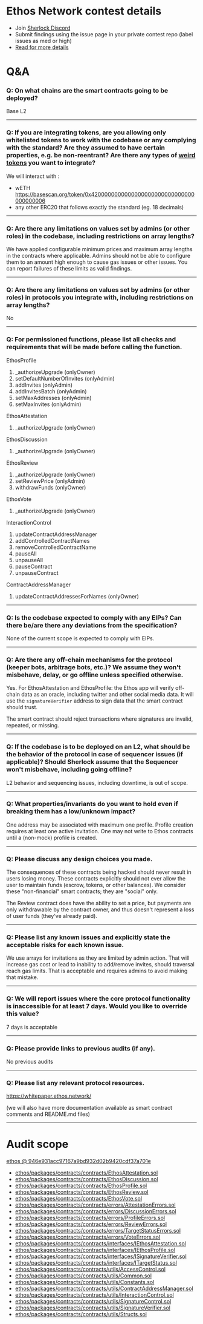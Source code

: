 
# Ethos Network contest details

- Join [Sherlock Discord](https://discord.gg/MABEWyASkp)
- Submit findings using the issue page in your private contest repo (label issues as med or high)
- [Read for more details](https://docs.sherlock.xyz/audits/watsons)

# Q&A

### Q: On what chains are the smart contracts going to be deployed?
Base L2
___

### Q: If you are integrating tokens, are you allowing only whitelisted tokens to work with the codebase or any complying with the standard? Are they assumed to have certain properties, e.g. be non-reentrant? Are there any types of [weird tokens](https://github.com/d-xo/weird-erc20) you want to integrate?
We will interact with : 
- wETH https://basescan.org/token/0x4200000000000000000000000000000000000006
- any other ERC20 that follows exactly the standard (eg. 18 decimals)
___

### Q: Are there any limitations on values set by admins (or other roles) in the codebase, including restrictions on array lengths?
We have applied configurable minimum prices and maximum array lengths in the contracts where applicable. Admins should not be able to configure them to an amount high enough to cause gas issues or other issues. You can report failures of these limits as valid findings.
___

### Q: Are there any limitations on values set by admins (or other roles) in protocols you integrate with, including restrictions on array lengths?
No
___

### Q: For permissioned functions, please list all checks and requirements that will be made before calling the function.
EthosProfile
1. _authorizeUpgrade (onlyOwner)
2. setDefaultNumberOfInvites (onlyAdmin)
3. addInvites (onlyAdmin)
4. addInvitesBatch (onlyAdmin)
5. setMaxAddresses (onlyAdmin)
6. setMaxInvites (onlyAdmin)

EthosAttestation
1. _authorizeUpgrade (onlyOwner)

EthosDiscussion
1. _authorizeUpgrade (onlyOwner)

EthosReview
1. _authorizeUpgrade (onlyOwner)
2. setReviewPrice (onlyAdmin)
3. withdrawFunds (onlyOwner)

EthosVote
1. _authorizeUpgrade (onlyOwner)

InteractionControl
1. updateContractAddressManager
2. addControlledContractNames
3. removeControlledContractName
4. pauseAll
5. unpauseAll
6. pauseContract
7. unpauseContract

ContractAddressManager
1. updateContractAddressesForNames (onlyOwner)

___

### Q: Is the codebase expected to comply with any EIPs? Can there be/are there any deviations from the specification?
None of the current scope is expected to comply with EIPs.
___

### Q: Are there any off-chain mechanisms for the protocol (keeper bots, arbitrage bots, etc.)? We assume they won't misbehave, delay, or go offline unless specified otherwise.
Yes. For EthosAttestation and EthosProfile: the Ethos app will verify off-chain data as an oracle, including twitter and other social media data. It will use the `signatureVerifier` address to sign data that the smart contract should trust.

The smart contract should reject transactions where signatures are invalid, repeated, or missing. 
___

### Q: If the codebase is to be deployed on an L2, what should be the behavior of the protocol in case of sequencer issues (if applicable)? Should Sherlock assume that the Sequencer won't misbehave, including going offline?
L2 behavior and sequencing issues, including downtime, is out of scope. 
___

### Q: What properties/invariants do you want to hold even if breaking them has a low/unknown impact?
One address may be associated with maximum one profile.
Profile creation requires at least one active invitation.
One may not write to Ethos contracts until a (non-mock) profile is created.
___

### Q: Please discuss any design choices you made.
The consequences of these contracts being hacked should never result in users losing money. These contracts explicitly should not ever allow the user to maintain funds (escrow, tokens, or other balances). We consider these "non-financial" smart contracts; they are "social" only.

The Review contract does have the ability to set a price, but payments are only withdrawable by the contract owner, and thus doesn't represent a loss of user funds (they've already paid). 
___

### Q: Please list any known issues and explicitly state the acceptable risks for each known issue.
We use arrays for invitations as they are limited by admin action. That will increase gas cost or lead to inability to add/remove invites, should traversal reach gas limits. That is acceptable and requires admins to avoid making that mistake.
___

### Q: We will report issues where the core protocol functionality is inaccessible for at least 7 days. Would you like to override this value?
7 days is acceptable
___

### Q: Please provide links to previous audits (if any).
No previous audits
___

### Q: Please list any relevant protocol resources.
https://whitepaper.ethos.network/

(we will also have more documentation available as smart contract comments and README.md files)
___



# Audit scope


[ethos @ 946e931acc97167a9bd932d02b9420cdf37a701e](https://github.com/trust-ethos/ethos/tree/946e931acc97167a9bd932d02b9420cdf37a701e)
- [ethos/packages/contracts/contracts/EthosAttestation.sol](ethos/packages/contracts/contracts/EthosAttestation.sol)
- [ethos/packages/contracts/contracts/EthosDiscussion.sol](ethos/packages/contracts/contracts/EthosDiscussion.sol)
- [ethos/packages/contracts/contracts/EthosProfile.sol](ethos/packages/contracts/contracts/EthosProfile.sol)
- [ethos/packages/contracts/contracts/EthosReview.sol](ethos/packages/contracts/contracts/EthosReview.sol)
- [ethos/packages/contracts/contracts/EthosVote.sol](ethos/packages/contracts/contracts/EthosVote.sol)
- [ethos/packages/contracts/contracts/errors/AttestationErrors.sol](ethos/packages/contracts/contracts/errors/AttestationErrors.sol)
- [ethos/packages/contracts/contracts/errors/DiscussionErrors.sol](ethos/packages/contracts/contracts/errors/DiscussionErrors.sol)
- [ethos/packages/contracts/contracts/errors/ProfileErrors.sol](ethos/packages/contracts/contracts/errors/ProfileErrors.sol)
- [ethos/packages/contracts/contracts/errors/ReviewErrors.sol](ethos/packages/contracts/contracts/errors/ReviewErrors.sol)
- [ethos/packages/contracts/contracts/errors/TargetStatusErrors.sol](ethos/packages/contracts/contracts/errors/TargetStatusErrors.sol)
- [ethos/packages/contracts/contracts/errors/VoteErrors.sol](ethos/packages/contracts/contracts/errors/VoteErrors.sol)
- [ethos/packages/contracts/contracts/interfaces/IEthosAttestation.sol](ethos/packages/contracts/contracts/interfaces/IEthosAttestation.sol)
- [ethos/packages/contracts/contracts/interfaces/IEthosProfile.sol](ethos/packages/contracts/contracts/interfaces/IEthosProfile.sol)
- [ethos/packages/contracts/contracts/interfaces/ISignatureVerifier.sol](ethos/packages/contracts/contracts/interfaces/ISignatureVerifier.sol)
- [ethos/packages/contracts/contracts/interfaces/ITargetStatus.sol](ethos/packages/contracts/contracts/interfaces/ITargetStatus.sol)
- [ethos/packages/contracts/contracts/utils/AccessControl.sol](ethos/packages/contracts/contracts/utils/AccessControl.sol)
- [ethos/packages/contracts/contracts/utils/Common.sol](ethos/packages/contracts/contracts/utils/Common.sol)
- [ethos/packages/contracts/contracts/utils/Constants.sol](ethos/packages/contracts/contracts/utils/Constants.sol)
- [ethos/packages/contracts/contracts/utils/ContractAddressManager.sol](ethos/packages/contracts/contracts/utils/ContractAddressManager.sol)
- [ethos/packages/contracts/contracts/utils/InteractionControl.sol](ethos/packages/contracts/contracts/utils/InteractionControl.sol)
- [ethos/packages/contracts/contracts/utils/SignatureControl.sol](ethos/packages/contracts/contracts/utils/SignatureControl.sol)
- [ethos/packages/contracts/contracts/utils/SignatureVerifier.sol](ethos/packages/contracts/contracts/utils/SignatureVerifier.sol)
- [ethos/packages/contracts/contracts/utils/Structs.sol](ethos/packages/contracts/contracts/utils/Structs.sol)

